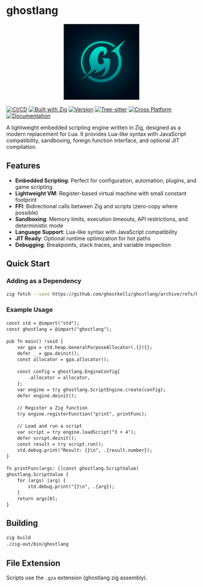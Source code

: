 # ghostlang

<p align="center">
  <img src="assets/icons/glang-proto.png" alt="ghostlang logo" width="200"/>
</p>

[![CI/CD](https://github.com/GhostKellz/ghostlang/actions/workflows/main.yml/badge.svg)](https://github.com/GhostKellz/ghostlang/actions/workflows/main.yml)
[![Built with Zig](https://img.shields.io/badge/built%20with-Zig-F7A41D?logo=zig&logoColor=white)](https://ziglang.org/)
[![Version](https://img.shields.io/badge/version-0.16.0--dev-orange)](https://github.com/GhostKellz/ghostlang/releases)
[![Tree-sitter](https://img.shields.io/badge/tree--sitter-grammar-green?logo=tree-sitter&logoColor=white)](https://tree-sitter.github.io/)
[![Cross Platform](https://img.shields.io/badge/platform-Windows%20%7C%20macOS%20%7C%20Linux-blue)](https://github.com/GhostKellz/ghostlang)
[![Documentation](https://img.shields.io/badge/docs-available-brightgreen)](https://github.com/GhostKellz/ghostlang/tree/main/docs)

A lightweight embedded scripting engine written in Zig, designed as a modern replacement for Lua. It provides Lua-like syntax with JavaScript compatibility, sandboxing, foreign function interface, and optional JIT compilation.

## Features

- **Embedded Scripting**: Perfect for configuration, automation, plugins, and game scripting
- **Lightweight VM**: Register-based virtual machine with small constant footprint
- **FFI**: Bidirectional calls between Zig and scripts (zero-copy where possible)
- **Sandboxing**: Memory limits, execution timeouts, API restrictions, and deterministic mode
- **Language Support**: Lua-like syntax with JavaScript compatibility
- **JIT Ready**: Optional runtime optimization for hot paths
- **Debugging**: Breakpoints, stack traces, and variable inspection

## Quick Start

### Adding as a Dependency

```bash
zig fetch --save https://github.com/ghostkellz/ghostlang/archive/refs/heads/main.tar.gz
```

### Example Usage

```zig
const std = @import("std");
const ghostlang = @import("ghostlang");

pub fn main() !void {
    var gpa = std.heap.GeneralPurposeAllocator(.{}){};
    defer _ = gpa.deinit();
    const allocator = gpa.allocator();

    const config = ghostlang.EngineConfig{
        .allocator = allocator,
    };
    var engine = try ghostlang.ScriptEngine.create(config);
    defer engine.deinit();

    // Register a Zig function
    try engine.registerFunction("print", printFunc);

    // Load and run a script
    var script = try engine.loadScript("3 + 4");
    defer script.deinit();
    const result = try script.run();
    std.debug.print("Result: {}\n", .{result.number});
}

fn printFunc(args: []const ghostlang.ScriptValue) ghostlang.ScriptValue {
    for (args) |arg| {
        std.debug.print("{}\n", .{arg});
    }
    return args[0];
}
```

## Building

```bash
zig build
./zig-out/bin/ghostlang
```

## File Extension

Scripts use the `.gza` extension (ghostlang zig assembly).
